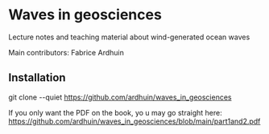 # Waves in geosciences
Lecture notes and teaching material about wind-generated ocean waves 

Main contributors: 
Fabrice Ardhuin

## Installation 
git clone --quiet https://github.com/ardhuin/waves_in_geosciences

If you only want the PDF on the book, yo u may go straight here: 
https://github.com/ardhuin/waves_in_geosciences/blob/main/part1and2.pdf

